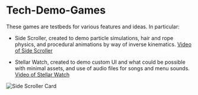 # Tech-Demo-Games
These games are testbeds for various features and ideas. In particular:
- Side Scroller, created to demo particle simulations, hair and rope physics, and procedural animations by way of inverse kinematics.
[Video of Side Scroller](https://youtu.be/vvD79In-BT0)

- Stellar Watch, created to demo custom UI and what could be possible with minimal assets, and use of audio files for songs and menu sounds.
[Video of Stellar Watch](https://youtu.be/tG84BrDL4-I)

![Side Scroller Card](https://user-images.githubusercontent.com/44931507/223038677-b23abae5-9805-4abe-ab13-497dcd379fb5.png)
